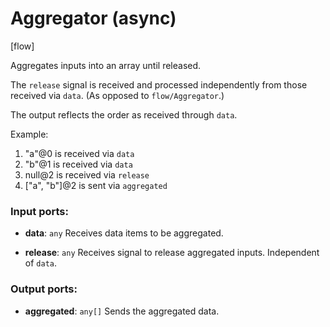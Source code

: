 # Aggregator (async)

[flow]

Aggregates inputs into an array until released.

The `release` signal is received and processed independently from those received via `data`. (As opposed to `flow/Aggregator`.)

The output reflects the order as received through `data`. 

Example:
1. "a"@0 is received via `data`
2. "b"@1 is received via `data`
3. null@2 is received via `release`
5. ["a", "b"]@2 is sent via `aggregated`

### Input ports:

* __data__: `any`
    Receives data items to be aggregated.



* __release__: `any`
    Receives signal to release aggregated inputs. Independent of `data`.



### Output ports:

* __aggregated__: `any[]`
    Sends the aggregated data.



